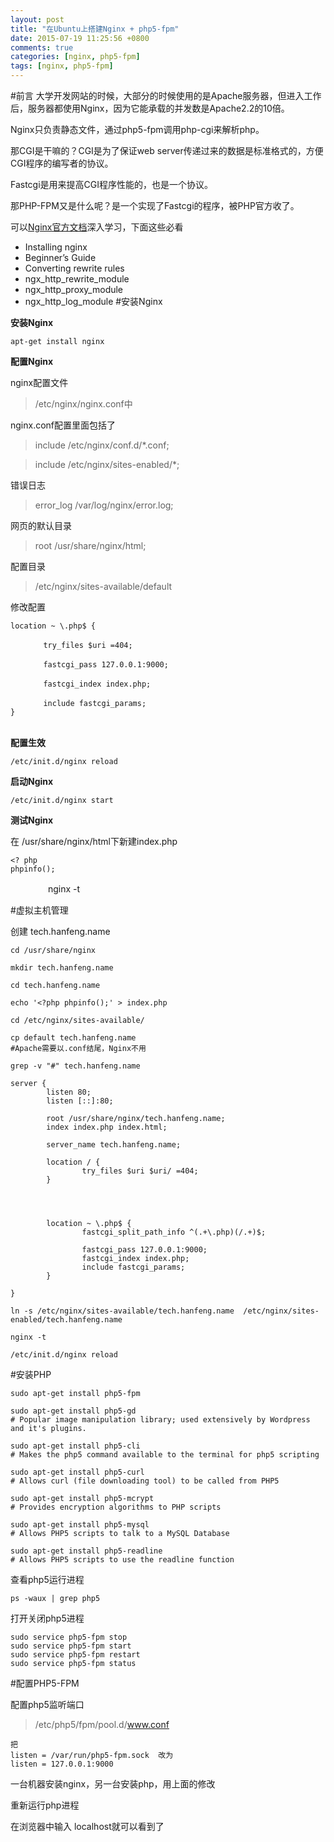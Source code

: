 ```yaml
---
layout: post
title: "在Ubuntu上搭建Nginx + php5-fpm"
date: 2015-07-19 11:25:56 +0800
comments: true
categories: [nginx, php5-fpm]
tags: [nginx, php5-fpm]
---
```


#前言
大学开发网站的时候，大部分的时候使用的是Apache服务器，但进入工作后，服务器都使用Nginx，因为它能承载的并发数是Apache2.2的10倍。

Nginx只负责静态文件，通过php5-fpm调用php-cgi来解析php。

那CGI是干嘛的？CGI是为了保证web server传递过来的数据是标准格式的，方便CGI程序的编写者的协议。

Fastcgi是用来提高CGI程序性能的，也是一个协议。

那PHP-FPM又是什么呢？是一个实现了Fastcgi的程序，被PHP官方收了。


可以[Nginx官方文档](http://nginx.org/en/docs/)深入学习，下面这些必看

- Installing nginx
- Beginner’s Guide
- Converting rewrite rules
- ngx_http_rewrite_module
- ngx_http_proxy_module
- ngx_http_log_module
#安装Nginx


**安装Nginx**

```
apt-get install nginx
```

**配置Nginx**

nginx配置文件

> /etc/nginx/nginx.conf中

nginx.conf配置里面包括了

> include /etc/nginx/conf.d/*.conf;

> include /etc/nginx/sites-enabled/*;

错误日志
> error_log /var/log/nginx/error.log;


网页的默认目录

> root /usr/share/nginx/html;


配置目录

> /etc/nginx/sites-available/default

修改配置


	location ~ \.php$ {
	
	  　　  try_files $uri =404;
	
	  　　  fastcgi_pass 127.0.0.1:9000;
	
	  　　  fastcgi_index index.php;
	
	  　　  include fastcgi_params;
	}
      　

**配置生效**

```
/etc/init.d/nginx reload
```

**启动Nginx**

```
/etc/init.d/nginx start
```
 
**测试Nginx**

在 /usr/share/nginx/html下新建index.php

	<? php
	phpinfo();
　　　　
nginx -t


#虚拟主机管理

创建 tech.hanfeng.name


``` 
cd /usr/share/nginx

mkdir tech.hanfeng.name

cd tech.hanfeng.name

echo '<?php phpinfo();' > index.php

cd /etc/nginx/sites-available/ 

cp default tech.hanfeng.name
#Apache需要以.conf结尾，Nginx不用

grep -v "#" tech.hanfeng.name

```

	server {
	        listen 80;
	        listen [::]:80;
	
	        root /usr/share/nginx/tech.hanfeng.name;
	        index index.php index.html;
	
	        server_name tech.hanfeng.name;
	
	        location / {
	                try_files $uri $uri/ =404;
	        }
	
	
	
	
	        location ~ \.php$ {
	                fastcgi_split_path_info ^(.+\.php)(/.+)$;
	
	                fastcgi_pass 127.0.0.1:9000;
	                fastcgi_index index.php;
	                include fastcgi_params;
	        }
	
	}


```
ln -s /etc/nginx/sites-available/tech.hanfeng.name  /etc/nginx/sites-enabled/tech.hanfeng.name

nginx -t

/etc/init.d/nginx reload
```




#安装PHP

```
sudo apt-get install php5-fpm

sudo apt-get install php5-gd  
# Popular image manipulation library; used extensively by Wordpress and it's plugins.

sudo apt-get install php5-cli   
# Makes the php5 command available to the terminal for php5 scripting

sudo apt-get install php5-curl    
# Allows curl (file downloading tool) to be called from PHP5

sudo apt-get install php5-mcrypt   
# Provides encryption algorithms to PHP scripts

sudo apt-get install php5-mysql   
# Allows PHP5 scripts to talk to a MySQL Database

sudo apt-get install php5-readline  
# Allows PHP5 scripts to use the readline function
```

查看php5运行进程

```
ps -waux | grep php5
```

打开关闭php5进程

```
sudo service php5-fpm stop
sudo service php5-fpm start
sudo service php5-fpm restart
sudo service php5-fpm status
```


#配置PHP5-FPM

配置php5监听端口  
> /etc/php5/fpm/pool.d/www.conf

	把
	listen = /var/run/php5-fpm.sock  改为
	listen = 127.0.0.1:9000

一台机器安装nginx，另一台安装php，用上面的修改

重新运行php进程

在浏览器中输入 localhost就可以看到了

